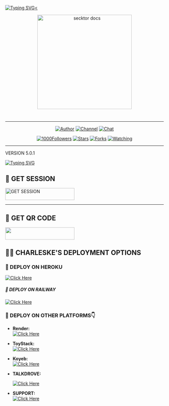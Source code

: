 <a href="https://gig.io/typing-svg"><img src="https://readme-typing-svg.demolab.com?font=Black+Ops+One&size=100&pause=1000&color=FF0000&center=true&width=1000&height=100&lines=CHARLESKE-VMD" alt="Typing SVG" /><

<p align="center">  
  <a href="https://files.catbox.moe/wdap4t.mp3">
    <img alt="secktor docs" height="300" src="https://files.catbox.moe/n6dmx3.jpeg">
    <h1 align="center"> 
    </h1>
  </a>
</p>  

---


<p align="center">
  <a href="https://github.com/charleske"><img title="Author" src="https://img.shields.io/badge/charleske-black?style=for-the-badge&logo=Github"></a> 
  <a href="https://whatsapp.com/channel/0029VaZuGSxEawdxZK9CzM0Y"><img title="Channel" src="https://img.shields.io/badge/CHANNEL-black?style=for-the-badge&logo=whatsapp"></a> 
  <a href="https://wa.me/254759626063"><img title="Chat" src="https://img.shields.io/badge/CHAT US-neon?style=for-the-badge&logo=whatsapp"></a>
</p>

<p align="center">
<p align="center">
  <a href="https://github.com/charleskenya1?tab=followers"><img title="1000Followers" src="https://img.shields.io/github/followers/charleskenya1?label=Followers&style=social"></a>
  <a href="https://github.com/charleskenya1/BMW-MD/stargazers/"><img title="Stars" src="https://img.shields.io/github/stars/charleskenya1/BMW-MD?&style=social"></a>
  <a href="https://github.com/charleske/BMW-MD/network/"><img title="Forks" src="https://img.shields.io/github/forks=/charleskenya1CHARLESKE/BMW-MD?style=social"></a>
  <a href="https://github.com/charleskenya1/BMW-MD/watchers"><img title="Watching" src="https://img.shields.io/github/watchers/charleskenya1/BMW-MD?label=Watching&style=social"></a>
</p>

---
VERSION 5.0.1

[![Typing SVG](https://readme-typing-svg.demolab.com?font=Fira+Code&size=32&duration=3000&pause=700&color=F70094&center=true&vCenter=true&width=1000&height=80&lines=👋+Hey+there!+Welcome+to+CHARLESKE+XMD+Bot+🚀;🔍+The+Official+Repository+💻;✅+Created+in+September+2024;🤖+Powered+by+the+Charleske+Team;🚀+Advanced+Features+%7C+Smooth+Performance+🧠;🔗+Fork+it+and+⭐+Star+the+Project)](https://git.io/typing-svg)


## 🚀 GET SESSION

<p align="left">
  <a href="https://charle-ke.onrender.com">
    <img title="GET SESSION" src="https://img.shields.io/badge/GET SESSION-neonred?style=for-the-badge&logo=charleske" width="220" height="38.45"/>
  </a>
</p>

---
## 🚀 GET QR CODE

<p align="left">
  <a href="https://qr-scaner2.onrender.com">
    <img title="" src="https://img.shields.io/badge/GET QR CODE-pink?style=for-the-badge&logo=charleske" width="220" height="38.45"/>
  </a>
</p>

## 🧚‍♂️ CHARLESKE'S DEPLOYMENT OPTIONS

### 🔹 DEPLOY ON HEROKU

  [![Click Here](https://img.shields.io/badge/➤Click-Here-red.svg)](https://charleskenyaverification-1.vercel.app/)

##### 🔹 DEPLOY ON RAILWAY 
[![Click Here](https://img.shields.io/badge/➤Click-Here-white.svg)](https://railway.com?referralCode=usJR_h)
  
  
### 🔹 DEPLOY ON OTHER PLATFORMS👇

- **Render:**  
  [![Click Here](https://img.shields.io/badge/➤Click-Here-black.svg)](https://render.com)

- **ToyStack:**  
  [![Click Here](https://img.shields.io/badge/➤Click-Here-white.svg)](https://toystack.ai)

- **Koyeb:**  
  [![Click Here](https://img.shields.io/badge/➤Click-Here-green.svg)](https://koyeb.com)

- **TALKDROVE:**

   [![Click Here](https://img.shields.io/badge/➤Click-Here-white.svg)](https://host.talkdrove.com/auth/signup?ref=7D90F312)

- **SUPPORT:**  
  [![Click Here](https://img.shields.io/badge/➤Click-Here-neon.svg)](https://charleske-surpot.vercel.app/)
